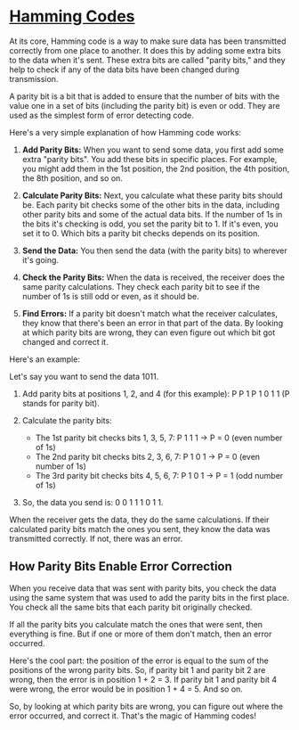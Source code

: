 # [Hamming Codes](https://en.wikipedia.org/wiki/Hamming_code)

At its core, Hamming code is a way to make sure data has been transmitted correctly from one place to another. It does this by adding some extra bits to the data when it's sent. These extra bits are called "parity bits," and they help to check if any of the data bits have been changed during transmission.

A parity bit is a bit that is added to ensure that the number of bits with the value one in a set of bits (including the parity bit) is even or odd. They are used as the simplest form of error detecting code.

Here's a very simple explanation of how Hamming code works:

1. **Add Parity Bits:** When you want to send some data, you first add some extra "parity bits". You add these bits in specific places. For example, you might add them in the 1st position, the 2nd position, the 4th position, the 8th position, and so on.

2. **Calculate Parity Bits:** Next, you calculate what these parity bits should be. Each parity bit checks some of the other bits in the data, including other parity bits and some of the actual data bits. If the number of 1s in the bits it's checking is odd, you set the parity bit to 1. If it's even, you set it to 0. Which bits a parity bit checks depends on its position.

3. **Send the Data:** You then send the data (with the parity bits) to wherever it's going.

4. **Check the Parity Bits:** When the data is received, the receiver does the same parity calculations. They check each parity bit to see if the number of 1s is still odd or even, as it should be.

5. **Find Errors:** If a parity bit doesn't match what the receiver calculates, they know that there's been an error in that part of the data. By looking at which parity bits are wrong, they can even figure out which bit got changed and correct it.

Here's an example:

Let's say you want to send the data 1011.

1. Add parity bits at positions 1, 2, and 4 (for this example): P P 1 P 1 0 1 1 (P stands for parity bit).

2. Calculate the parity bits:
    - The 1st parity bit checks bits 1, 3, 5, 7: P 1 1 1 -> P = 0 (even number of 1s)
    - The 2nd parity bit checks bits 2, 3, 6, 7: P 1 0 1 -> P = 0 (even number of 1s)
    - The 3rd parity bit checks bits 4, 5, 6, 7: P 1 0 1 -> P = 1 (odd number of 1s)

3. So, the data you send is: 0 0 1 1 1 0 1 1.

When the receiver gets the data, they do the same calculations. If their calculated parity bits match the ones you sent, they know the data was transmitted correctly. If not, there was an error.

## How Parity Bits Enable Error Correction

When you receive data that was sent with parity bits, you check the data using the same system that was used to add the parity bits in the first place. You check all the same bits that each parity bit originally checked.

If all the parity bits you calculate match the ones that were sent, then everything is fine. But if one or more of them don't match, then an error occurred.

Here's the cool part: the position of the error is equal to the sum of the positions of the wrong parity bits. So, if parity bit 1 and parity bit 2 are wrong, then the error is in position 1 + 2 = 3. If parity bit 1 and parity bit 4 were wrong, the error would be in position 1 + 4 = 5. And so on.

So, by looking at which parity bits are wrong, you can figure out where the error occurred, and correct it. That's the magic of Hamming codes!
